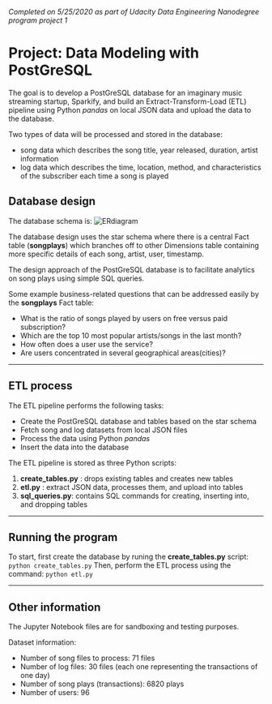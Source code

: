 _Completed on 5/25/2020 as part of Udacity Data Engineering Nanodegree program project 1_

# Project: Data Modeling with PostGreSQL

The goal is to develop a PostGreSQL database for an imaginary music streaming startup, Sparkify, and build an Extract-Transform-Load (ETL) pipeline using Python *pandas* on local JSON data and upload the data to the database.

Two types of data will be processed and stored in the database: 
* song data which describes the song title, year released, duration, artist information
* log data which describes the time, location, method, and characteristics of the subscriber each time a song is played

## Database design

The database schema is:
![ERdiagram](https://app.lucidchart.com/publicSegments/view/dedeaa66-82f1-49e6-932c-bf60fec624c8/image.png)

The database design uses the star schema where there is a central Fact table (**songplays**) which branches off to other Dimensions table containing more specific details of each song, artist, user, timestamp.

The design approach of the PostGreSQL database is to facilitate analytics on song plays using simple SQL queries.

Some example business-related questions that can be addressed easily by the **songplays** Fact table: 
* What is the ratio of songs played by users on free versus paid subscription?
* Which are the top 10 most popular artists/songs in the last month?
* How often does a user use the service? 
* Are users concentrated in several geographical areas(cities)?

---

## ETL process

The ETL pipeline performs the following tasks:
* Create the PostGreSQL database and tables based on the star schema
* Fetch song and log datasets from local JSON files
* Process the data using Python *pandas*
* Insert the data into the database

The ETL pipeline is stored as three Python scripts:
1. **create_tables.py** : drops existing tables and creates new tables
2. **etl.py** : extract JSON data, processes them, and upload into tables
3. **sql_queries.py**: contains SQL commands for creating, inserting into, and dropping tables

---

## Running the program

To start, first create the database by runing the **create_tables.py** script:
`python create_tables.py`
Then, perform the ETL process using the command:
`python etl.py`

--- 

## Other information

The Jupyter Notebook files are for sandboxing and testing purposes. 

Dataset information:
* Number of song files to process: 71 files
* Number of log files: 30 files (each one representing the transactions of one day) 
* Number of song plays (transactions): 6820 plays
* Number of users: 96
